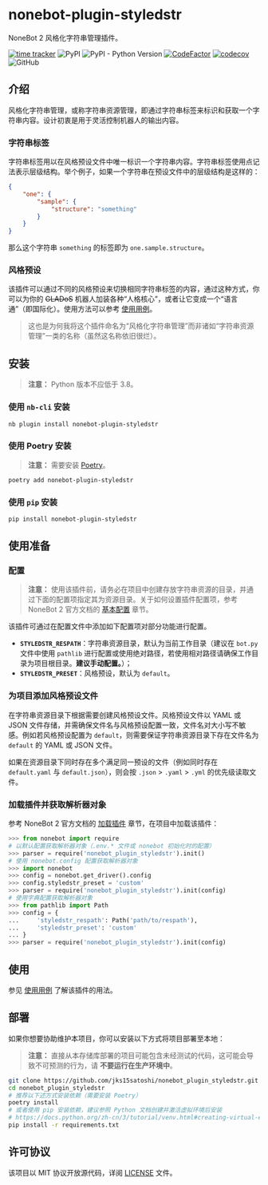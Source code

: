 # nonebot-plugin-styledstr

NoneBot 2 风格化字符串管理插件。

[![time tracker](https://wakatime.com/badge/github/jks15satoshi/nonebot_plugin_styledstr.svg)](https://wakatime.com/badge/github/jks15satoshi/nonebot_plugin_styledstr)
![PyPI](https://img.shields.io/pypi/v/nonebot-plugin-styledstr)
![PyPI - Python Version](https://img.shields.io/pypi/pyversions/nonebot-plugin-styledstr)
[![CodeFactor](https://www.codefactor.io/repository/github/jks15satoshi/nonebot_plugin_styledstr/badge)](https://www.codefactor.io/repository/github/jks15satoshi/nonebot_plugin_styledstr)
[![codecov](https://codecov.io/gh/jks15satoshi/nonebot_plugin_styledstr/branch/main/graph/badge.svg?token=8M2AHA8J3M)](https://codecov.io/gh/jks15satoshi/nonebot_plugin_styledstr)
![GitHub](https://img.shields.io/github/license/jks15satoshi/nonebot_plugin_styledstr)

## 介绍

风格化字符串管理，或称字符串资源管理，即通过字符串标签来标识和获取一个字符串内容。设计初衷是用于灵活控制机器人的输出内容。

### 字符串标签

字符串标签用以在风格预设文件中唯一标识一个字符串内容。字符串标签使用点记法表示层级结构。举个例子，如果一个字符串在预设文件中的层级结构是这样的：

````json
{
    "one": {
        "sample": {
            "structure": "something"
        }
    }
}
````

那么这个字符串 `something` 的标签即为 `one.sample.structure`。

### 风格预设

该插件可以通过不同的风格预设来切换相同字符串标签的内容，通过这种方式，你可以为你的 ~~GLADoS~~ 机器人加装各种“人格核心”，或者让它变成一个“语言通”（即国际化）。使用方法可以参考 [使用用例](docs/usage.md#用例为bot增添多种不同的语言风格)。

> 这也是为何我将这个插件命名为“风格化字符串管理”而非诸如“字符串资源管理”一类的名称（虽然这名称依旧很烂）。

## 安装

> **注意：** Python 版本不应低于 3.8。

### 使用 `nb-cli` 安装

````bash
nb plugin install nonebot-plugin-styledstr
````

### 使用 Poetry 安装

> **注意：** 需要安装 [Poetry](https://python-poetry.org/docs/)。

````bash
poetry add nonebot-plugin-styledstr
````

### 使用 `pip` 安装

````bash
pip install nonebot-plugin-styledstr
````

## 使用准备

### 配置

> **注意：** 使用该插件前，请务必在项目中创建存放字符串资源的目录，并通过下面的配置项指定其为资源目录。关于如何设置插件配置项，参考 NoneBot 2 官方文档的 [基本配置](https://v2.nonebot.dev/guide/basic-configuration.html) 章节。

该插件可通过在配置文件中添加如下配置项对部分功能进行配置。

- **`STYLEDSTR_RESPATH`**：字符串资源目录，默认为当前工作目录（建议在 `bot.py` 文件中使用 `pathlib` 进行配置或使用绝对路径，若使用相对路径请确保工作目录为项目根目录。**建议手动配置。**）；
- **`STYLEDSTR_PRESET`**：风格预设，默认为 `default`。

### 为项目添加风格预设文件

在字符串资源目录下根据需要创建风格预设文件。风格预设文件以 YAML 或 JSON 文件存储，并需确保文件名与风格预设配置一致，文件名对大小写不敏感。例如若风格预设配置为 `default`，则需要保证字符串资源目录下存在文件名为 `default` 的 YAML 或 JSON 文件。

如果在资源目录下同时存在多个满足同一预设的文件（例如同时存在 `default.yaml` 与 `default.json`），则会按 `.json` > `.yaml` > `.yml` 的优先级读取文件。

### 加载插件并获取解析器对象

参考 NoneBot 2 官方文档的 [加载插件](https://v2.nonebot.dev/guide/loading-a-plugin.html) 章节，在项目中加载该插件：

````python
>>> from nonebot import require
# 以默认配置获取解析器对象（.env.* 文件或 nonebot 初始化时的配置）
>>> parser = require('nonebot_plugin_styledstr').init()
# 使用 nonebot.config 配置获取解析器对象
>>> import nonebot
>>> config = nonebot.get_driver().config
>>> config.styledstr_preset = 'custom'
>>> parser = require('nonebot_plugin_styledstr').init(config)
# 使用字典配置获取解析器对象
>>> from pathlib import Path
>>> config = {
...     'styledstr_respath': Path('path/to/respath'),
...     'styledstr_preset': 'custom'
... }
>>> parser = require('nonebot_plugin_styledstr').init(config)
````

## 使用

参见 [使用用例](docs/usage.md) 了解该插件的用法。

## 部署

如果你想要协助维护本项目，你可以安装以下方式将项目部署至本地：

> **注意：** 直接从本存储库部署的项目可能包含未经测试的代码，这可能会导致不可预测的行为，请 **不要运行在生产环境中**。

````bash
git clone https://github.com/jks15satoshi/nonebot_plugin_styledstr.git
cd nonebot_plugin_styledstr
# 推荐以下述方式安装依赖（需要安装 Poetry）
poetry install
# 或者使用 pip 安装依赖，建议参照 Python 文档创建并激活虚拟环境后安装
# https://docs.python.org/zh-cn/3/tutorial/venv.html#creating-virtual-environments
pip install -r requirements.txt
````

## 许可协议

该项目以 MIT 协议开放源代码，详阅 [LICENSE](LICENSE) 文件。

